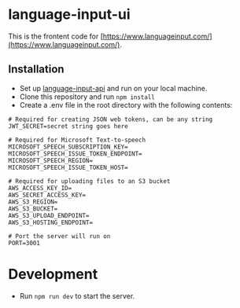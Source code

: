 # language-input-ui

This is the frontent code for [https://www.languageinput.com/](https://www.languageinput.com/).

## Installation

- Set up [language-input-api](https://github.com/peterolson/language-input-api) and run on your local machine.
- Clone this repository and run `npm install`
- Create a .env file in the root directory with the following contents:

```
# Required for creating JSON web tokens, can be any string
JWT_SECRET=secret string goes here

# Required for Microsoft Text-to-speech
MICROSOFT_SPEECH_SUBSCRIPTION_KEY=
MICROSOFT_SPEECH_ISSUE_TOKEN_ENDPOINT=
MICROSOFT_SPEECH_REGION=
MICROSOFT_SPEECH_ISSUE_TOKEN_HOST=

# Required for uploading files to an S3 bucket
AWS_ACCESS_KEY_ID=
AWS_SECRET_ACCESS_KEY=
AWS_S3_REGION=
AWS_S3_BUCKET=
AWS_S3_UPLOAD_ENDPOINT=
AWS_S3_HOSTING_ENDPOINT=

# Port the server will run on
PORT=3001
```

# Development

- Run `npm run dev` to start the server.
